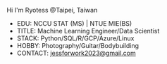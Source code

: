 Hi I'm Ryotess @Taipei, Taiwan
- EDU: NCCU STAT (MS) | NTUE MIE(BS)
- TITLE: Machine Learning Engineer/Data Scientist
- STACK: Python/SQL/R/GCP/Azure/Linux
- HOBBY: Photography/Guitar/Bodybuilding
- CONTACT: jessforwork2023@gmail.com

<!---
Ryotess/Ryotess is a ✨ special ✨ repository because its `README.md` (this file) appears on your GitHub profile.
You can click the Preview link to take a look at your changes.
--->
